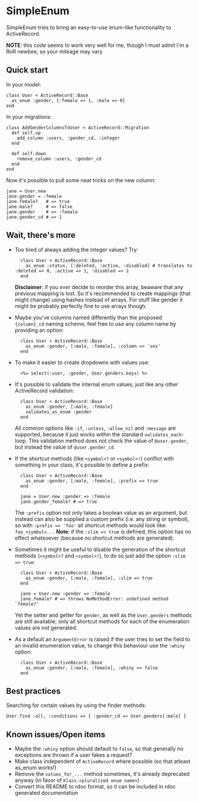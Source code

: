 SimpleEnum
==========

SimpleEnum tries to bring an easy-to-use enum-like functionality to ActiveRecord.

**NOTE**: this code seems to work very well for me, though I must admit I'm a RoR newbee, so your mileage may vary

Quick start
-----------

In your model:

    class User < ActiveRecord::Base
      as_enum :gender, {:female => 1, :male => 0}
    end
  
In your migrations:

    class AddGenderColumnsToUser < ActiveRecord::Migration
      def self.up
        add_column :users, :gender_cd, :integer
      end
    
      def self.down
        remove_column :users, :gender_cd
      end
    end

Now it's possible to pull some neat tricks on the new column:

    jane = User.new
    jane.gender = :female
    jane.female?   # => true
    jane.male?     # => false
    jane.gender    # => :female
    jane.gender_cd # => 1
    
Wait, there's more
------------------

* Too tired of always adding the integer values? Try:

        class User < ActiveRecord::Base
          as_enum :status, [:deleted, :active, :disabled] # translates to :deleted => 0, :active => 1, :disabled => 2
        end

    **Disclaimer**: if you _ever_ decide to reorder this array, beaware that any previous mapping is lost. So it's recommended
    to create mappings (that might change) using hashes instead of arrays. For stuff like gender it might be probably perfectly
    fine to use arrays though.

* Maybe you've columns named differently than the proposed `{column}_cd` naming scheme, feel free to use any column name
  by providing an option:

        class User < ActiveRecord::Base
          as_enum :gender, [:male, :female], :column => 'sex'
        end
        
* To make it easier to create dropdowns with values use:

        <%= select(:user, :gender, User.genders.keys) %>
        
* It's possible to validate the internal enum values, just like any other ActiveRecord validation:

        class User < ActiveRecord::Base
          as_enum :gender, [:male, :female]
          validates_as_enum :gender
        end

    All common options like `:if`, `:unless`, `:allow_nil` and `:message` are supported, because it just works within
    the standard `validates_each`-loop. This validation method does not check the value of `@user.gender`, but
    instead the value of `@user.gender_cd`.
    
* If the shortcut methods (like `<symbol>?` or `<symbol>!`) conflict with something in your class, it's possible to
  define a prefix:
  
        class User < ActiveRecord::Base
          as_enum :gender, [:male, :female], :prefix => true
        end

        jane = User.new :gender => :female
        jane.gender_female? # => true
        
    The `:prefix` option not only takes a boolean value as an argument, but instead can also be supplied a custom
    prefix (i.e. any string or symbol), so with `:prefix => 'foo'` all shortcut methods would look like: `foo_<symbol>...`
    **Note**: if the `:slim => true` is defined, this option has no effect whatsoever (because no shortcut methods are generated).
    
* Sometimes it might be useful to disable the generation of the shortcut methods (`<symbol>?` and `<symbol>!`), to do so just
  add the option `:slim => true`:
  
        class User < ActiveRecord::Base
          as_enum :gender, [:male, :female], :slim => true
        end

        jane = User.new :gender => :female
        jane.female? # => throws NoMethodError: undefined method `female?' 
  
    Yet the setter and getter for `gender`, as well as the `User.genders` methods are still available, only all shortcut
    methods for each of the enumeration values are not generated.
  
* As a default an `ArgumentError` is raised if the user tries to set the field to an invalid enumeration value, to change this
  behaviour use the `:whiny` option:
  
        class User < ActiveRecord::Base
          as_enum :gender, [:male, :female], :whiny => false
        end

Best practices
--------------

Searching for certain values by using the finder methods:

    User.find :all, :conditions => { :gender_cd => User.genders[:male] }

Known issues/Open items
-----------------------
  
* Maybe the `:whiny` option should default to `false`, so that generally no exceptions are thrown if a user fakes a request?
* Make class independent of `ActiveRecord` where possible (so that atleast as_enum works!)
* Remove the `values_for_...` method sometimes, it's already deprecated anyway (in favor of `Klass.<pluralized enum name>`)
* Convert this README to rdoc format, so it can be included in rdoc generated documentation